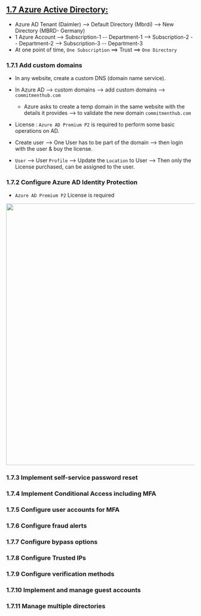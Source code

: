 ## [1.7 Azure Active Directory:](https://github.com/hmsvigle/Azure/blob/master/AZ-103-104/01-Azure-AD/01-Manage-Azure-AD-Objects.md)

* Azure AD Tenant (Daimler)
    --> Default Directory (Mbrdi)
    --> New Directory (MBRD- Germany)
* 1 Azure Account 
        --> Subscription-1 -- Department-1
        --> Subscription-2 -- Department-2
        --> Subscription-3 -- Department-3
* At one point of time, `One Subscription` ==> Trust ==> `One Directory`

### 1.7.1 Add custom domains

* In any website, create a custom DNS (domain name service).
* In Azure AD --> custom domains --> add custom domains --> `commitmenthub.com`
  * Azure asks to create a temp domain in the same website with the details it provides --> to validate the new domain `commitmenthub.com`

* License : `Azure AD Premium P2` is required to perform some basic operations on AD.
* Create user --> One User has to be part of the domain --> then login with the user & buy the license.
* `User` --> User `Profile` --> Update the `Location` to User --> Then only the License purchased, can be assigned to the user.

### 1.7.2 Configure Azure AD Identity Protection

* `Azure AD Premium P2` License is required

<img src="https://user-images.githubusercontent.com/24938159/119258923-68812400-bbe9-11eb-9e92-5b8551255bbe.png" width="700">




### 1.7.3 Implement self-service password reset


### 1.7.4 Implement Conditional Access including MFA


### 1.7.5 Configure user accounts for MFA


### 1.7.6 Configure fraud alerts


### 1.7.7 Configure bypass options


### 1.7.8 Configure Trusted IPs


### 1.7.9 Configure verification methods


### 1.7.10 Implement and manage guest accounts


### 1.7.11 Manage multiple directories
